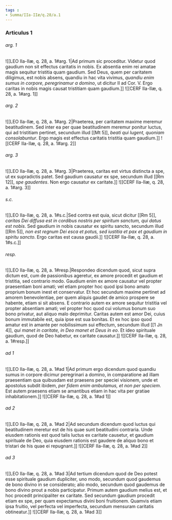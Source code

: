 ```yaml
---
tags : 
- Summa/IIa-IIæ/q.28/a.1
---
```


### Articulus 1

###### arg. 1
![[LEO IIa-IIæ, q. 28, a. 1#arg. 1|Ad primum sic proceditur. Videtur quod gaudium non sit effectus caritatis in nobis. Ex absentia enim rei amatae magis sequitur tristitia quam gaudium. Sed Deus, quem per caritatem diligimus, est nobis absens, quandiu in hac vita vivimus, *quandiu enim sumus in corpore, peregrinamur a domino*, ut dicitur II ad Cor. V. Ergo caritas in nobis magis causat tristitiam quam gaudium.]]
![[CERF IIa-IIæ, q. 28, a. 1#arg. 1]]

###### arg. 2
![[LEO IIa-IIæ, q. 28, a. 1#arg. 2|Praeterea, per caritatem maxime meremur beatitudinem. Sed inter ea per quae beatitudinem meremur ponitur luctus, qui ad tristitiam pertinet, secundum illud [[Mt 5]], *beati qui lugent, quoniam consolabuntur*. Ergo magis est effectus caritatis tristitia quam gaudium.]]
![[CERF IIa-IIæ, q. 28, a. 1#arg. 2]]

###### arg. 3
![[LEO IIa-IIæ, q. 28, a. 1#arg. 3|Praeterea, caritas est virtus distincta a spe, ut ex supradictis patet. Sed gaudium causatur ex spe, secundum illud [[Rm 12]], *spe gaudentes*. Non ergo causatur ex caritate.]]
![[CERF IIa-IIæ, q. 28, a. 1#arg. 3]]

###### s.c.
![[LEO IIa-IIæ, q. 28, a. 1#s.c.|Sed contra est quia, sicut dicitur [[Rm 5]], *caritas Dei diffusa est in cordibus nostris per spiritum sanctum, qui datus est nobis*. Sed gaudium in nobis causatur ex spiritu sancto, secundum illud [[Rm 5]], *non est regnum Dei esca et potus, sed iustitia et pax et gaudium in spiritu sancto*. Ergo caritas est causa gaudii.]]
![[CERF IIa-IIæ, q. 28, a. 1#s.c.]]

###### resp.
![[LEO IIa-IIæ, q. 28, a. 1#resp.|Respondeo dicendum quod, sicut supra dictum est, cum de passionibus ageretur, ex amore procedit et gaudium et tristitia, sed contrario modo. Gaudium enim ex amore causatur vel propter praesentiam boni amati; vel etiam propter hoc quod ipsi bono amato proprium bonum inest et conservatur. Et hoc secundum maxime pertinet ad amorem benevolentiae, per quem aliquis gaudet de amico prospere se habente, etiam si sit absens. E contrario autem ex amore sequitur tristitia vel propter absentiam amati; vel propter hoc quod cui volumus bonum suo bono privatur, aut aliquo malo deprimitur. Caritas autem est amor Dei, cuius bonum immutabile est, quia ipse est sua bonitas. Et ex hoc ipso quod amatur est in amante per nobilissimum sui effectum, secundum illud [[1 Jn 4]], *qui manet in caritate, in Deo manet et Deus in eo*. Et ideo spirituale gaudium, quod de Deo habetur, ex caritate causatur.]]
![[CERF IIa-IIæ, q. 28, a. 1#resp.]]

###### ad 1
![[LEO IIa-IIæ, q. 28, a. 1#ad 1|Ad primum ergo dicendum quod quandiu sumus in corpore dicimur peregrinari a domino, in comparatione ad illam praesentiam qua quibusdam est praesens per speciei visionem, unde et apostolus subdit ibidem, *per fidem enim ambulamus, et non per speciem*. Est autem praesens etiam se amantibus etiam in hac vita per gratiae inhabitationem.]]
![[CERF IIa-IIæ, q. 28, a. 1#ad 1]]

###### ad 2
![[LEO IIa-IIæ, q. 28, a. 1#ad 2|Ad secundum dicendum quod luctus qui beatitudinem meretur est de his quae sunt beatitudini contraria. Unde eiusdem rationis est quod talis luctus ex caritate causetur, et gaudium spirituale de Deo, quia eiusdem rationis est gaudere de aliquo bono et tristari de his quae ei repugnant.]]
![[CERF IIa-IIæ, q. 28, a. 1#ad 2]]

###### ad 3
![[LEO IIa-IIæ, q. 28, a. 1#ad 3|Ad tertium dicendum quod de Deo potest esse spirituale gaudium dupliciter, uno modo, secundum quod gaudemus de bono divino in se considerato; alio modo, secundum quod gaudemus de bono divino prout a nobis participatur. Primum autem gaudium melius est, et hoc procedit principaliter ex caritate. Sed secundum gaudium procedit etiam ex spe, per quam expectamus divini boni fruitionem. Quamvis etiam ipsa fruitio, vel perfecta vel imperfecta, secundum mensuram caritatis obtineatur.]]
![[CERF IIa-IIæ, q. 28, a. 1#ad 3]]

